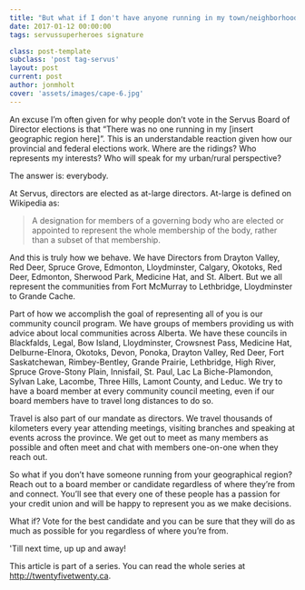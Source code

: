 ```yaml
---
title: "But what if I don't have anyone running in my town/neighborhood/half of the province?"
date: 2017-01-12 00:00:00 
tags: servussuperheroes signature

class: post-template
subclass: 'post tag-servus'
layout: post
current: post
author: jonmholt
cover: 'assets/images/cape-6.jpg'
---
```

An excuse I’m often given for why people don’t vote in the Servus Board of Director elections is that “There was no one running in my [insert geographic region here]”.  This is an understandable reaction given how our provincial and federal elections work.  Where are the ridings? Who represents my interests? Who will speak for my urban/rural perspective?

The answer is: everybody.

At Servus, directors are elected as at-large directors. At-large is defined on Wikipedia as:
>A designation for members of a governing body who are elected or appointed to represent the whole membership of the body, rather than a subset of that membership.

And this is truly how we behave.  We have Directors from Drayton Valley, Red Deer, Spruce Grove, Edmonton, Lloydminster, Calgary, Okotoks, Red Deer, Edmonton, Sherwood Park, Medicine Hat, and St. Albert. But we all represent the communities from Fort McMurray to Lethbridge, Lloydminster to Grande Cache.

Part of how we accomplish the goal of representing all of you is our community council program.  We have groups of members providing us with advice about local communities across Alberta.  We have these councils in Blackfalds, Legal, Bow Island, Lloydminster, Crowsnest Pass, Medicine Hat, Delburne-Elnora, Okotoks, Devon, Ponoka, Drayton Valley, Red Deer, Fort Saskatchewan, Rimbey-Bentley, Grande Prairie, Lethbridge, High River, Spruce Grove-Stony Plain, Innisfail, St. Paul, Lac La Biche-Plamondon, Sylvan Lake, Lacombe, Three Hills, Lamont County, and Leduc. We try to have a board member at every community council meeting, even if our board members have to travel long distances to do so.

Travel is also part of our mandate as directors.  We travel thousands of kilometers every year attending meetings, visiting branches and speaking at events across the province. We get out to meet as many members as possible and often meet and chat with members one-on-one when they reach out.

So what if you don’t have someone running from your geographical region?  Reach out to a board member or candidate regardless of where they’re from and connect.  You’ll see that every one of these people has a passion for your credit union and will be happy to represent you as we make decisions.

What if?  Vote for the best candidate and you can be sure that they will do as much as possible for you regardless of where you’re from.

'Till next time, up up and away!

This article is part of a series. You can read the whole series at http://twentyfivetwenty.ca.
